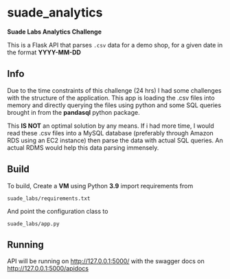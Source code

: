 # suade_analytics

__Suade Labs Analytics Challenge__

This is a Flask API that parses ```.csv``` data for a demo shop, for a given date in the format __YYYY-MM-DD__

## Info
Due to the time constraints of this challenge (24 hrs) I had some challenges with the structure of the application. This app is loading the .csv files into memory and directly querying the files using python and some SQL queries brought in from the __pandasql__ python package.

This __IS NOT__ an optimal solution by any means. If i had more time, I would read these .csv files into a MySQL database (preferably through Amazon RDS using an EC2 instance) then parse the data with actual SQL queries. An actual RDMS would help this data parsing immensely.

## Build
To build, Create a __VM__ using Python __3.9__ import requirements from
```
suade_labs/requirements.txt
```

And point the configuration class to
```
suade_labs/app.py
```
## Running
API will be running on http://127.0.0.1:5000/ with the swagger docs on http://127.0.0.1:5000/apidocs
